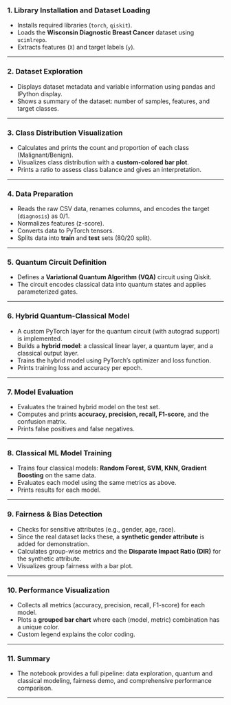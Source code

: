 ### 1. **Library Installation and Dataset Loading**
- Installs required libraries (`torch`, `qiskit`).
- Loads the **Wisconsin Diagnostic Breast Cancer** dataset using `ucimlrepo`.
- Extracts features (`X`) and target labels (`y`).

---

### 2. **Dataset Exploration**
- Displays dataset metadata and variable information using pandas and IPython display.
- Shows a summary of the dataset: number of samples, features, and target classes.

---

### 3. **Class Distribution Visualization**
- Calculates and prints the count and proportion of each class (Malignant/Benign).
- Visualizes class distribution with a **custom-colored bar plot**.
- Prints a ratio to assess class balance and gives an interpretation.

---

### 4. **Data Preparation**
- Reads the raw CSV data, renames columns, and encodes the target (`diagnosis`) as 0/1.
- Normalizes features (z-score).
- Converts data to PyTorch tensors.
- Splits data into **train** and **test** sets (80/20 split).

---

### 5. **Quantum Circuit Definition**
- Defines a **Variational Quantum Algorithm (VQA)** circuit using Qiskit.
- The circuit encodes classical data into quantum states and applies parameterized gates.

---

### 6. **Hybrid Quantum-Classical Model**
- A custom PyTorch layer for the quantum circuit (with autograd support) is implemented.
- Builds a **hybrid model**: a classical linear layer, a quantum layer, and a classical output layer.
- Trains the hybrid model using PyTorch’s optimizer and loss function.
- Prints training loss and accuracy per epoch.

---

### 7. **Model Evaluation**
- Evaluates the trained hybrid model on the test set.
- Computes and prints **accuracy, precision, recall, F1-score**, and the confusion matrix.
- Prints false positives and false negatives.

---

### 8. **Classical ML Model Training**
- Trains four classical models: **Random Forest, SVM, KNN, Gradient Boosting** on the same data.
- Evaluates each model using the same metrics as above.
- Prints results for each model.

---

### 9. **Fairness & Bias Detection**
- Checks for sensitive attributes (e.g., gender, age, race).
- Since the real dataset lacks these, a **synthetic gender attribute** is added for demonstration.
- Calculates group-wise metrics and the **Disparate Impact Ratio (DIR)** for the synthetic attribute.
- Visualizes group fairness with a bar plot.

---

### 10. **Performance Visualization**
- Collects all metrics (accuracy, precision, recall, F1-score) for each model.
- Plots a **grouped bar chart** where each (model, metric) combination has a unique color.
- Custom legend explains the color coding.

---

### 11. **Summary**
- The notebook provides a full pipeline: data exploration, quantum and classical modeling, fairness demo, and comprehensive performance comparison.

---
